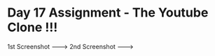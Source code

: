 Day 17 Assignment - The Youtube Clone !!!
=========================================
1st Screenshot --->
2nd Screenshot --->